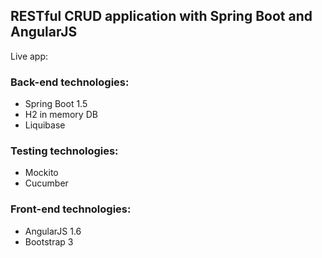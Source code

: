 <h2>RESTful CRUD application with Spring Boot and AngularJS</h2>
    <p>Live app: </p>
    <h3>Back-end technologies:</h3>
    <ul>
        <li>Spring Boot 1.5</li>
        <li>H2 in memory DB</li>
        <li>Liquibase</li>
    </ul>
    <h3>Testing technologies:</h3>
    <ul>
        <li>Mockito</li>
        <li>Cucumber</li>
    </ul>
    <h3>Front-end technologies:</h3>
    <ul>
        <li>AngularJS 1.6</li>
        <li>Bootstrap 3</li>
    </ul>
